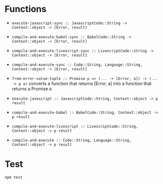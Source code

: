 # Functions

* `execute-javascript-sync :: JavascriptCode::String -> Context::object -> [Error, result]`

* `compile-and-execute-babel-sync :: BabelCode::String -> Context::object -> [Error, result]`

* `compile-and-execute-livescript-sync :: LivescriptCode::String -> Context::object -> [Error, result]`

* `compile-and-execute-sync :: Code::String, Language::String, Context::object -> [Error, result]`

* `from-error-value-tuple :: Promise p => (... -> [Error, a]) -> (... -> p a)`
  converts a function that returns [Error, a] into a function that returns a Promise a

* `execute-javascript :: JavascriptCode::String, Context::object -> p result`

* `compile-and-execute-babel :: BabelCode::String, Context::object -> p result`

* `compile-and-execute-livescript :: LivescriptCode::String, Context::object -> p result`

* `compile-and-execute :: Code::String, Language::String, Context::object -> p result`

# Test

`npm test`